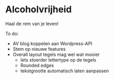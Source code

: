 # Alcoholvrijheid

Haal de rem van je leven!

To do:

- AV blog koppelen aan Wordpress-API
- Stem op nieuwe features
- Overall layout tegels mag wel wat mooier
    - Iets stoerder lettertype op de tegels
    - Rounded edges
    - tekstgrootte automatisch laten aanpassen    